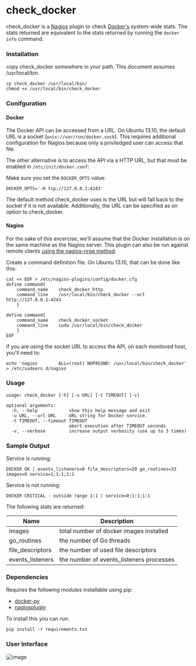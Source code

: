 # check_docker


check_docker is a [Nagios](http://www.nagios.org) plugin to check [Docker's](https://www.docker.io/) system-wide stats.  The stats returned are equivalent to the stats returned by running the `docker info` command.

### Installation

copy check_docker somewhere in your path.  This document assumes /usr/local/bin.

	cp check_docker /usr/local/bin/
	chmod +x /usr/local/bin/check_docker

###  Conifguration

#### Docker 

The Docker API can be accessed from a URL.    On Ubuntu 13.10, the default URL is a socket (`unix://var/run/docker.sock`). This requires additional configuration for Nagios because only a priviledged user can access that file.


The other alternative is to access the API via a HTTP URL, but that must be enabled in `/etc/init/docker.conf`:

Make sure you set the `DOCKER_OPTS` value:

	DOCKER_OPTS='-H tcp://127.0.0.1:4243'
	
The default	method check_docker uses is the URL but will fall back to the socket if it is not available.  Additionally, the URL can be specified as on option to check_docker.

#### Nagios

For the sake of this excercise, we'll assume that the Docker installation is on the same machine as the Nagios server.  This plugin can also be run against remote clients [using the nagios-nrpe method](http://devincharge.com/quick-dirty-setup-nrpe-ubuntu/). 

Create a command definition file.  On Ubuntu 13.10, that can be done like this:

	cat << EOF > /etc/nagios-plugins/config/docker.cfg 
	define command{
	    command_name    check_docker_http
	    command_line    /usr/local/bin/check_docker --url http://127.0.0.1:4243 
	    }
	
	define command{
	    command_name    check_docker_socket
	    command_line    sudo /usr/local/bin/check_docker
	    }
	EOF

If you are using the socket URL to access the API, on each monitored host, you'll need to:

	echo 'nagios        ALL=(root) NOPASSWD: /usr/local/bin/check_docker' > /etc/sudoers.d/nagios



### Usage

	usage: check_docker [-h] [-u URL] [-t TIMEOUT] [-v]
	
	optional arguments:
	  -h, --help            show this help message and exit
	  -u URL, --url URL     URL string for Docker service.
	  -t TIMEOUT, --timeout TIMEOUT
	                        abort execution after TIMEOUT seconds
	  -v, --verbose         increase output verbosity (use up to 3 times)


### Sample Output

Service is running:

    DOCKER OK | events_listeners=0 file_descriptors=20 go_routines=33 images=0 service=1;1:1;1:1

Service is not running:

    DOCKER CRITICAL - outside range 1:1 | service=0;1:1;1:1

The following stats are returned:


| Name           | Description                        |
| -------------- | -----------------------------------|
| images | total number of docker images installed |
|go_routines| the number of Go threads |
| file_descriptors| the number of used file descriptors |
| events_listeners| the number of events_listeners processes |


### Dependencies

Requires the following modules installable using pip:

* [docker-py](https://github.com/dotcloud/docker-py)
* [nagiosplugin](http://pythonhosted.org/nagiosplugin/)

To install this you can run:

    pip install -r requirements.txt
	
	
### User Interface

![image](screenshot.png)
